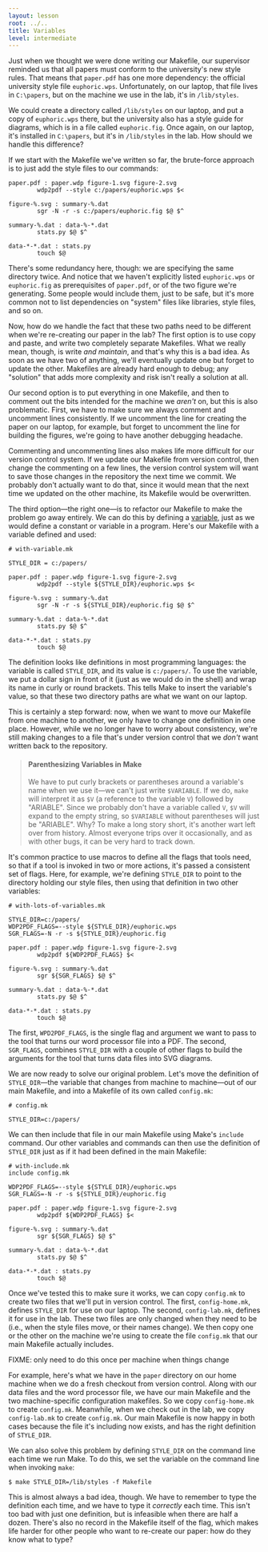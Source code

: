 ```yaml
---
layout: lesson
root: ../..
title: Variables
level: intermediate
---
```

Just when we thought we were done writing our Makefile,
our supervisor reminded us that all papers must conform to the university's new style rules.
That means that `paper.pdf` has one more dependency: the official university style file `euphoric.wps`.
Unfortunately, on our laptop, that file lives in `C:\papers`,
but on the machine we use in the lab, it's in `/lib/styles`.

We could create a directory called `/lib/styles` on our laptop,
and put a copy of `euphoric.wps` there,
but the university also has a style guide for diagrams, which is in a file called `euphoric.fig`.
Once again, on our laptop, it's installed in `C:\papers`,
but it's in `/lib/styles` in the lab.
How should we handle this difference?

If we start with the Makefile we've written so far,
the brute-force approach is to just add the style files to our commands:

    paper.pdf : paper.wdp figure-1.svg figure-2.svg
            wdp2pdf --style c:/papers/euphoric.wps $<

    figure-%.svg : summary-%.dat
            sgr -N -r -s c:/papers/euphoric.fig $@ $^

    summary-%.dat : data-%-*.dat
            stats.py $@ $^

    data-*-*.dat : stats.py
            touch $@

There's some redundancy here, though: we are specifying the same directory twice.
And notice that we haven't explicitly listed `euphoric.wps` or `euphoric.fig`
as prerequisites of `paper.pdf`,
or of the two figure we're generating.
Some people would include them, just to be safe,
but it's more common not to list dependencies on "system" files
like libraries, style files, and so on.

Now, how do we handle the fact that these two paths need to be different when we're re-creating our paper in the lab?
The first option is to use copy and paste, and write two completely separate Makefiles.
What we really mean, though, is write *and maintain*, and that's why this is a bad idea.
As soon as we have two of anything, we'll eventually update one but forget to update the other.
Makefiles are already hard enough to debug;
any "solution" that adds more complexity and risk isn't really a solution at all.

Our second option is to put everything in one Makefile, and then to comment out the bits intended for the machine we *aren't* on,
but this is also problematic.
First, we have to make sure we always comment and uncomment lines consistently.
If we uncomment the line for creating the paper on our laptop, for example, but forget to uncomment the line for building the figures,
we're going to have another debugging headache.

Commenting and uncommenting lines also makes life more difficult for our version control system.
If we update our Makefile from version control, then change the commenting on a few lines,
the version control system will want to save those changes in the repository the next time we commit.
We probably don't actually want to do that, since it would mean that the next time we updated on the other machine,
its Makefile would be overwritten.

The third option&mdash;the right one&mdash;is to refactor our Makefile to make the problem go away entirely.
We can do this by defining a [variable](../../gloss.html#variable), just as we would define a constant or variable in a program.
Here's our Makefile with a variable defined and used:

    # with-variable.mk

    STYLE_DIR = c:/papers/

    paper.pdf : paper.wdp figure-1.svg figure-2.svg
            wdp2pdf --style ${STYLE_DIR}/euphoric.wps $<

    figure-%.svg : summary-%.dat
            sgr -N -r -s ${STYLE_DIR}/euphoric.fig $@ $^

    summary-%.dat : data-%-*.dat
            stats.py $@ $^

    data-*-*.dat : stats.py
            touch $@

The definition looks like definitions in most programming languages:
the variable is called `STYLE_DIR`, and its value is `c:/papers/`.
To use the variable, we put a dollar sign in front of it (just as we would do in the shell) and wrap its name in curly or round brackets.
This tells Make to insert the variable's value, so that these two directory paths are what we want on our laptop.

This is certainly a step forward:
now, when we want to move our Makefile from one machine to another, we only have to change one definition in one place.
However, while we no longer have to worry about consistency,
we're still making changes to a file that's under version control that we *don't* want written back to the repository.

> #### Parenthesizing Variables in Make
>
> We have to put curly brackets or parentheses around a variable's name when we use it&mdash;we can't just write `$VARIABLE`.
> If we do, `make` will interpret it as `$V` (a reference to the variable `V`) followed by "ARIABLE".
> Since we probably don't have a variable called `V`, `$V` will expand to the empty string,
> so `$VARIABLE` without parentheses will just be "ARIABLE".
> Why?
> To make a long story short, it's another wart left over from history.
> Almost everyone trips over it occasionally, and as with other bugs, it can be very hard to track down.

It's common practice to use macros to define all the flags that tools need,
so that if a tool is invoked in two or more actions,
it's passed a consistent set of flags.
Here, for example, we're defining `STYLE_DIR` to point to the directory holding our style files,
then using that definition in two other variables:

    # with-lots-of-variables.mk

    STYLE_DIR=c:/papers/
    WDP2PDF_FLAGS=--style ${STYLE_DIR}/euphoric.wps
    SGR_FLAGS=-N -r -s ${STYLE_DIR}/euphoric.fig

    paper.pdf : paper.wdp figure-1.svg figure-2.svg
            wdp2pdf ${WDP2PDF_FLAGS} $<

    figure-%.svg : summary-%.dat
            sgr ${SGR_FLAGS} $@ $^

    summary-%.dat : data-%-*.dat
            stats.py $@ $^

    data-*-*.dat : stats.py
            touch $@

The first, `WPD2PDF_FLAGS`,
is the single flag and argument we want to pass to the tool that turns our word processor file into a PDF.
The second, `SGR_FLAGS`, combines `STYLE_DIR` with a couple of other flags
to build the arguments for the tool that turns data files into SVG diagrams.

We are now ready to solve our original problem.
Let's move the definition of `STYLE_DIR`&mdash;the variable that changes from machine to machine&mdash;out of our main Makefile,
and into a Makefile of its own called `config.mk`:

    # config.mk

    STYLE_DIR=c:/papers/

We can then include that file in our main Makefile using Make's `include` command.
Our other variables and commands can then use the definition of `STYLE_DIR` just as if it had been defined in the main Makefile:

    # with-include.mk
    include config.mk

    WDP2PDF_FLAGS=--style ${STYLE_DIR}/euphoric.wps
    SGR_FLAGS=-N -r -s ${STYLE_DIR}/euphoric.fig

    paper.pdf : paper.wdp figure-1.svg figure-2.svg
            wdp2pdf ${WDP2PDF_FLAGS} $<

    figure-%.svg : summary-%.dat
            sgr ${SGR_FLAGS} $@ $^

    summary-%.dat : data-%-*.dat
            stats.py $@ $^

    data-*-*.dat : stats.py
            touch $@

Once we've tested this to make sure it works, we can copy `config.mk` to create two files that we'll put in version control.
The first, `config-home.mk`, defines `STYLE_DIR` for use on our laptop.
The second, `config-lab.mk`, defines it for use in the lab.
These two files are only changed when they need to be (i.e., when the style files move, or their names change).
We then copy one or the other on the machine we're using to create the file `config.mk`
that our main Makefile actually includes.

FIXME: only need to do this once per machine when things change

For example, here's what we have in the `paper` directory on our home machine when we do a fresh checkout from version control.
Along with our data files and the word processor file, we have our main Makefile and the two machine-specific configuration makefiles.
So we copy `config-home.mk` to create `config.mk`.
Meanwhile, when we check out in the lab, we copy `config-lab.mk` to create `config.mk`.
Our main Makefile is now happy in both cases because the file it's including now exists,
and has the right definition of `STYLE_DIR`.

We can also solve this problem by defining `STYLE_DIR` on the command line each time we run Make.
To do this, we set the variable on the command line when invoking `make`:

    $ make STYLE_DIR=/lib/styles -f Makefile

This is almost always a bad idea, though.
We have to remember to type the definition each time,
and we have to type it *correctly* each time.
This isn't too bad with just one definition, but is infeasible when there are half a dozen.
There's also no record in the Makefile itself of the flag,
which makes life harder for other people who want to re-create our paper:
how do they know what to type?
